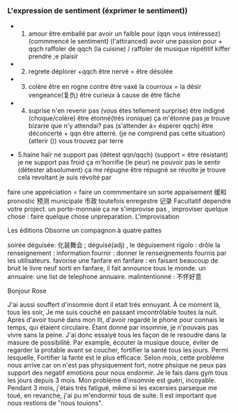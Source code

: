 
### L'expression de sentiment (éxprimer le sentiment))

- 1. amour
être emballé par
avoir un faible pour (qqn vous intéressez) (commmencé le sentiment) (l'attiranced)
avoir une passion pour + qqch
raffoler de qqch (la cuisine) / raffoler de musique répétitif
kiffer prendre ;e plaisir

- 2. regrete
déplorer +qqch
être nervé = être désolée



- 3. colère
être en rogne contre
être vaxé
la courroux = la désir vengeance(复仇)
être curieux à cause de 
être fâché


- 4. suprise
n'en revenir pas (vous étes tellement surprise)
être indigné (choque/colère)
être étonné(trés ironique)
ça m'étonne pas
je trouve bizarre que
n'y attendai? pas (s'attender à= ésperer qqch)
être déconcerté + qqn 
être atterré.  (je ne comprend pas cette situation) (atterir ()) vous trouvez par terre


- 5.haine
haïr
ne support pas (détest qqn/qqch) (support = être résistant) je ne support pas froid
ça m'horrifie (le peur)
ne pouvoir pas le sentir (détester absolument)
ça me répugne être répugné
se révolte
je trouve cela revoltant
je suis révolté par

faire une appréciation = faire un commmentaire
un sorte
appaisement 缓和
pronostic 预测
municipale 市政
toutefois
enregestre 记录
Facultatif dependre votre project.
un porte-monnaie
ça ne s'improvise pas , 
improviser quelque chose : faire quelque chose unpreparation.
L'improvisation

Les éditions Obsorne
un compagnon à quatre pattes

soirée déguisée: 化装舞会 ; déguisé(adj) , le déguisement
rigolo : drôle
la renseignement : information
fournir : donner
le renseignements fournis par les utilisateurs.
favorise
une fanfare
en fanfare : en faisant beaucoup de bruit
le livre neuf sorti en fanfare, il fait announce tous le monde.
un annuaire: une list de  telephone annuaire.
malintentionné : 不怀好意

Bonjour Rose

J'ai aussi souffert d'insomnie dont il etait trés ennuyant. À ce moment là, tous les soir, Je me suis couché en passant imcontrôlable toutes la nuit. Apres d'avoir touné dans mon lit, d'avoir regardé le phone pour connais le temps, qui étaient circulaire. Étant donné par insomnie, je n'pouvais pas vivre sans la peine. J'ai donc essaiyé tous les façon de le resoudre dans la masure de possibilité. Par example, écouter la musique douce, éviter de regarder la protable avant se coucher, fortifier la santé tous les jours. Permi lesquelle, Fortifier la fanté est le plus efficace. Selon mois, cette probléme nous arrive car on n'est pas physiquement fort, notre phsique ne peux pas support des negatif emotions pour nous endormir. Je le fais dans gym tous les jours depuis 3 mois. Mon probléme d'insomnie est guéri, incoyable. Pendant 3 mois, j'étais trés fatigué, même si les excersies parseque me toué, en revanche, j'ai pu m'endormir tous de suite. Il est important que nous restions de "nous touions".























































